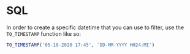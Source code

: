 # SQL

In order to create a specific datetime that you can use to filter, use the `TO_TIMESTAMP` function like so:

```sql
TO_TIMESTAMP('05-10-2020 17:45', 'DD-MM-YYYY HH24:MI')
```
